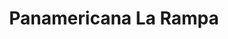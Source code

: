 ---
title: "Panamericana La Rampa"
url: /vedado-la-habana/panamericana-la-rampa/
shop: supermercado
---